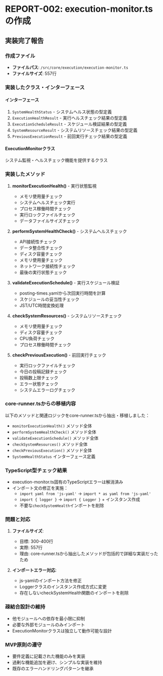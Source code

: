 # REPORT-002: execution-monitor.tsの作成

## 実装完了報告

### 作成ファイル
- **ファイルパス**: `/src/core/execution/execution-monitor.ts`
- **ファイルサイズ**: 557行

### 実装したクラス・インターフェース

#### インターフェース
1. `SystemHealthStatus` - システムヘルス状態の型定義
2. `ExecutionHealthResult` - 実行ヘルスチェック結果の型定義  
3. `ExecutionScheduleResult` - スケジュール検証結果の型定義
4. `SystemResourceResult` - システムリソースチェック結果の型定義
5. `PreviousExecutionResult` - 前回実行チェック結果の型定義

#### ExecutionMonitorクラス
システム監視・ヘルスチェック機能を提供するクラス

### 実装したメソッド

1. **monitorExecutionHealth()** - 実行状態監視
   - メモリ使用量チェック
   - システムヘルスチェック実行
   - プロセス稼働時間チェック
   - 実行ロックファイルチェック
   - データファイルサイズチェック

2. **performSystemHealthCheck()** - システムヘルスチェック
   - API接続性チェック
   - データ整合性チェック
   - ディスク容量チェック
   - メモリ使用量チェック
   - ネットワーク接続性チェック
   - 最後の実行状態チェック

3. **validateExecutionSchedule()** - 実行スケジュール検証
   - posting-times.yamlから次回実行時間を計算
   - スケジュールの妥当性チェック
   - JST/UTC時間変換処理

4. **checkSystemResources()** - システムリソースチェック
   - メモリ使用量チェック
   - ディスク容量チェック
   - CPU負荷チェック
   - プロセス稼働時間チェック

5. **checkPreviousExecution()** - 前回実行チェック
   - 実行ロックファイルチェック
   - 今日の投稿記録チェック
   - 投稿数上限チェック
   - エラー状態チェック
   - システムエラーログチェック

### core-runner.tsからの移植内容

以下のメソッドと関連ロジックをcore-runner.tsから抽出・移植しました：
- `monitorExecutionHealth()` メソッド全体
- `performSystemHealthCheck()` メソッド全体
- `validateExecutionSchedule()` メソッド全体
- `checkSystemResources()` メソッド全体
- `checkPreviousExecution()` メソッド全体
- `SystemHealthStatus` インターフェース定義

### TypeScript型チェック結果
- execution-monitor.ts固有のTypeScriptエラーは解消済み
- インポート文の修正を実施：
  - `import yaml from 'js-yaml'` → `import * as yaml from 'js-yaml'`
  - `import { logger }` → `import { Logger }` + インスタンス作成
  - 不要な`checkSystemHealth`インポートを削除

### 問題と対応

1. **ファイルサイズ**: 
   - 目標: 300-400行
   - 実際: 557行
   - 理由: core-runner.tsから抽出したメソッドが包括的で詳細な実装だったため

2. **インポートエラー対応**:
   - js-yamlのインポート方法を修正
   - Loggerクラスのインスタンス作成方式に変更
   - 存在しないcheckSystemHealth関数のインポートを削除

### 疎結合設計の維持
- 他モジュールへの依存を最小限に抑制
- 必要な外部モジュールのみインポート
- ExecutionMonitorクラスは独立して動作可能な設計

### MVP原則の遵守
- 要件定義に記載された機能のみを実装
- 過剰な機能追加を避け、シンプルな実装を維持
- 既存のエラーハンドリングパターンを継承